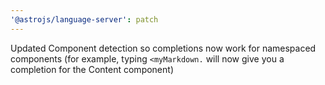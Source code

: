 ```yaml
---
'@astrojs/language-server': patch
---
```


Updated Component detection so completions now work for namespaced components (for example, typing `<myMarkdown.` will now give you a completion for the Content component)

